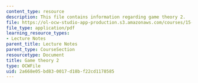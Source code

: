 ```yaml
---
content_type: resource
description: This file contains information regarding game theory 2.
file: https://ol-ocw-studio-app-production.s3.amazonaws.com/courses/15-053-optimization-methods-in-management-science-spring-2013/2a668e05bd830017d18bf22cd1178585_MIT15_053S13_lec8.pdf
file_type: application/pdf
learning_resource_types:
- Lecture Notes
parent_title: Lecture Notes
parent_type: CourseSection
resourcetype: Document
title: Game theory 2
type: OCWFile
uid: 2a668e05-bd83-0017-d18b-f22cd1178585
---
```

